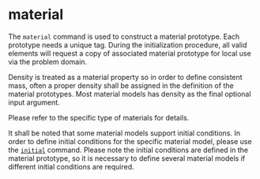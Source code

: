 # material

The `material` command is used to construct a material prototype. Each prototype needs a unique tag. During the initialization procedure, all valid elements will request a copy of associated material prototype for local use via the problem domain.

Density is treated as a material property so in order to define consistent mass, often a proper density shall be assigned in the definition of the material prototypes. Most material models has density as the final optional input argument.

Please refer to the specific type of materials for details.

It shall be noted that some material models support initial conditions. In order to define initial conditions for the specific material model, please use the [`initial`](initial.md) command. Please note the initial conditions are defined in the material prototype, so it is necessary to define several material models if different initial conditions are required.